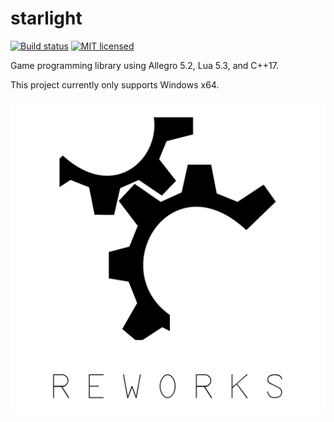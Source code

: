 # starlight
[![Build status](https://ci.appveyor.com/api/projects/status/ac0ec6gtxl7776y5?svg=true)](https://ci.appveyor.com/project/reworks/enttpong)
[![MIT licensed](https://img.shields.io/badge/license-MIT-blue.svg)](./LICENSE.md)

Game programming library using Allegro 5.2, Lua 5.3, and C++17.

This project currently only supports Windows x64.

![starlight](logo.png?raw=true "starlight")